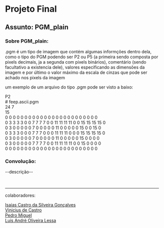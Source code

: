 # Projeto Final

## Assunto: PGM_plain

### Sobre PGM_plain:

.pgm é um tipo de imagem que contém algumas informções dentro dela, como o tipo do PGM podendo ser P2 ou P5 (a primeira sendo composta por pixels decimais, ja a segunda com pixels binários), comentário (sendo facultativo a existencia dele), valores especificando as dimensões da imagem e por último o valor máximo da escala de cinzas que pode ser achado nos pixels da imagem

um exemplo de um arquivo do tipo .pgm pode ser visto a baixo:

P2 <br>
\# feep.ascii.pgm <br>
24 7 <br>
15 <br>
0 0 0 0 0 0 0 0 0 0 0 0 0 0 0 0 0 0 0 0 0 0 0 0 <br>
0 3 3 3 3 0 0 7 7 7 7 0 0 11 11 11 11 0 0 15 15 15 15 0 <br>
0 3 0 0 0 0 0 7 0 0 0 0 0 11 0 0 0 0 0 15 0 0 15 0 <br>
0 3 3 3 0 0 0 7 7 7 0 0 0 11 11 11 0 0 0 15 15 15 15 0 <br>
0 3 0 0 0 0 0 7 0 0 0 0 0 11 0 0 0 0 0 15 0 0 0 0 <br>
0 3 0 0 0 0 0 7 7 7 7 0 0 11 11 11 11 0 0 15 0 0 0 0 <br>
0 0 0 0 0 0 0 0 0 0 0 0 0 0 0 0 0 0 0 0 0 0 0 0 <br>

### Convolução:

--descrição--

<br/><hr>

colaboradores: <br/>

[Isaias Castro da Silveira Gonçalves](https://github.com/Isaias00C)<br/>
[Vinicius de Castro](https://github.com/Vinicius-de-Castro)<br/>
[Pedro Miguel](https://github.com/PMiguelit0)<br/>
[Luis André Oliveira Lessa](https://github.com/LuisLessa01)<br/>
